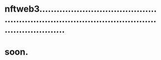 # nftweb3...................................................................................................................
# soon.
